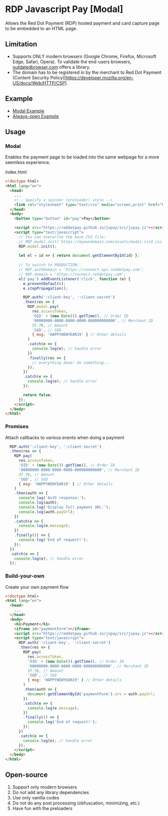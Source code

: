 # RDP Javascript Pay [Modal]

Allows the Red Dot Payment (RDP) hosted payment and card capture page to be embedded to an HTML page.

## Limitation

- Supports ONLY modern browsers (Google Chrome, Firefox, Microsoft Edge, Safari, Opera). To validate the end-users browsers, [outdatedbrowser.com](http://outdatedbrowser.com/en/how) offers a library.
- The domain has to be registered in by the merchant to Red Dot Payment (Content Security Policy)[https://developer.mozilla.org/en-US/docs/Web/HTTP/CSP].

## Example

- [Modal Example](https://matildaxie.github.io/jspay/example-modal.html)
- [Always-open Example](https://matildaxie.github.io/jspay/example-persistentSGD.html)

## Usage

### Modal

Enables the payment page to be loaded into the same webpage for a more seemless experience.

index.html
~~~HTML
<!doctype html>
<html lang="en">
  <head>
    ...
    <!-- Specify a spinner (preloader) style -->
    <link rel="stylesheet" type="text/css" media="screen,print" href="https://reddotpay.github.io/jspay/modal.loader2.css3.css">
  </head>
  <body>
    <button type="button" id="pay">Pay</button> 

    <script src="https://reddotpay.github.io/jspay/src/jspay.js"></script>
    <script type="text/javascript">
      // You can overwrite the base CSS file:
      // RDP.modal.init('https://myowndomain.com/assets/modal.css3.css');
      RDP.modal.init();
      
      let el = id => { return document.getElementById(id) };
      
      // To switch to PRODUCTION:
      // RDP.authDomain = 'https://connect.api.reddotpay.com';
      // RDP.domain = 'https://connect.reddotpay.com';
      el('pay').addEventListener('click', function (e) {
        e.preventDefault();
        e.stopPropagation();

        RDP.auth(':client-key', ':client-secret')
        .then(res => {
          RDP.modal.pay(
            res.accessToken,
            'OID' + (new Date()).getTime(), // Order ID
            '00000000-0000-0000-0000-000000000000', // Merchant ID
            37.76, // Amount
            'SGD', // SGD
            { msg: 'HAPPYNEWYEAR19' } // Other details
          )
          .catch(e => {
            console.log(e); // handle error
          })
          .finally(res => {
            // everything done! do something...
          });
        })
        .catch(e => {
          console.log(e); // handle error
        });

        return false;    
      });
    </script>
  </body>
</html>
~~~

### Promises

Attach callbacks to various events when doing a payment

~~~Javascript
  RDP.auth(':client-key', ':client-secret')
  .then(res => {
    RDP.pay(
      res.accessToken,
      'OID' + (new Date()).getTime(), // Order ID
      '00000000-0000-0000-0000-000000000000', // Merchant ID
      37.76, // Amount
      'SGD', // SGD
      { msg: 'HAPPYNEWYEAR19' } // Other details
    )
    .then(auth => {
      console.log('Auth response:');
      console.log(auth);
      console.log('Display full payment URL:');
      console.log(auth.payUrl);
    })
    .catch(e => {
      console.log(e.message);
    })
    .finally(() => {
      console.log('End of request!');
    });
  })
  .catch(e => {
    console.log(e); // handle error
  });
~~~

### Build-your-own

Create your own payment flow

~~~HTML
<!doctype html>
<html lang="en">
  <head>
    ...
  </head>
  <body>
    <h1>Payment</h1>
    <iframe id="paymentForm"></iframe>
    <script src="https://reddotpay.github.io/jspay/src/jspay.js"></script>
    <script type="text/javascript">
      RDP.auth(':client-key', ':client-secret')
      .then(res => {
        RDP.pay(
          res.accessToken,
          'OID' + (new Date()).getTime(), // Order ID
          '00000000-0000-0000-0000-000000000000', // Merchant ID
          37.76, // Amount
          'SGD', // SGD
          { msg: 'HAPPYNEWYEAR19' } // Other details
        )
        .then(auth => {
          document.getElementById('paymentForm').src = auth.payUrl;
        })
        .catch(e => {
          console.log(e.message);
        })
        .finally(() => {
          console.log('End of request!');
        });
      })
      .catch(e => {
        console.log(e); // handle error
      });
    </script>
  </body>
</html>
~~~
## Open-source

1. Support only modern browsers
2. Do not add any library dependencies
3. Use only vanilla codes
4. Do not do any post processing (obfuscation, minimizing, etc.)
5. Have fun with the preloaders

